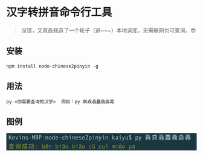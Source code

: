 # 汉字转拼音命令行工具
> 没错，又双叒叕造了一个轮子（逃~~~）本地词库，无需联网也可查询。:sunglasses:

## 安装
    npm install node-chinese2pinyin -g

## 用法
    py <你需要查询的汉字>  例如：py 犇猋骉麤毳淼掱

## 图例
![图例](https://raw.githubusercontent.com/yuuk/node-chinese2pinyin/master/screenshot/demo.png)
